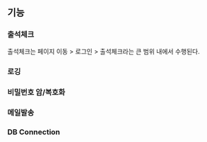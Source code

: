 ## 기능
### 출석체크
출석체크는 페이지 이동 > 로그인 > 출석체크라는 큰 범위 내에서 수행된다.
### 로깅
### 비밀번호 암/복호화
### 메일발송
### DB Connection